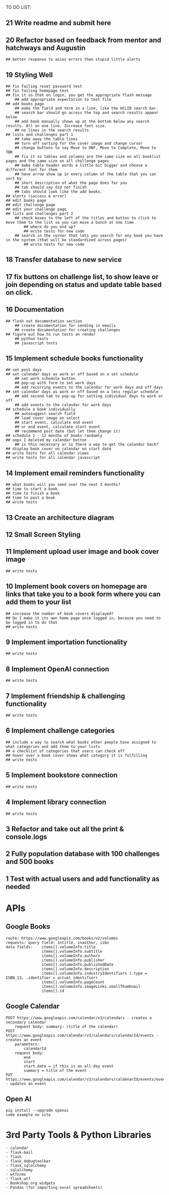 TO DO LIST: 
## 21 Write readme and submit here
## 20 Refactor based on feedback from mentor and hatchways and Augustin
    ## better response to axios errors than stupid little alerts
## 19 Styling Well
    ## fix failing reset password test
    ## fix failing homepage test
    ## fix it so that on login, you get the appropriate flash message
        ## add appropriate expectation to test file
    ## add books page
        ## make the field and term in a line, like the HCLIB search bar. 
        ## search bar should go across the top and search results appear below
        ## add book manually shows up at the bottom below any search results. All on one line. Increase font size. 
        ## no lines in the search results
    ## lists and challenges part 1
        ## take away the table lines
        ## turn off sorting for the cover image and change cursor
        ## change buttons to say Move to DNF, Move to Complete, Move to TBR
        ## fix it so tables and columns are the same size on all booklist pages and the same size on all challenge pages
        ## make table header words a little bit bigger and choose a different font for them
        ## have arrow show up in every column of the table that you can sort by
        ## short description of what the page does for you
        ## tab should say did not finish
        ## tabs should look like the add books.
    ## alerts (success & error)
    ## edit books page
    ## edit challenge page
    ## edit your challenge page
    ## lists and challenges part 2
        ## check boxes to the left of the titles and button to click to move them to the list so you can move a bunch at one time
            ## where do you end up? 
            ## write tests for new code
        ## search in the corner that lets you search for any book you have in the system (that will be standardized across pages)
            ## write tests for new code
## 18 Transfer database to new service
## 17 fix buttons on challenge list, to show leave or join depending on status and update table based on click. 
## 16 Documentation
    ## flesh out documentation section
        ## create documentation for sending in emails
        ## create documentation for creating challenges
    ## figure out how to run tests on render
        ## python tests
        ## javascript tests
## 15 Implement schedule books functionality
    ## set post days 
    ## set calendar days as work or off based on a set schedule
        ## set work schedule button
        ## pop-up with form to set work days
        ## add recurring events to the calendar for work days and off days
    ## set calendar days as work or off based on a less regular schedule
        ## add second tab to pop-up for setting individual days to work or off
        ## add events to the calendar for work days
    ## schedule a book individually
        ## autosuggest search field
        ## load cover image on select
        ## start event, calculate end event
        ## or end event, calculate start event
        ## recommend post date (but let them change it)
    ## schedule 1 - 12 months of books randomly
    ## oops I deleted my calendar button
        ## is this necessary or is there a way to get the calendar back? 
    ## display book cover on calendar on start date
    ## write tests for all calendar views
    ## write tests for all calendar javascript
## 14 Implement email reminders functionality 
    ## what books will you need over the next 3 months?
    ## time to start a book
    ## time to finish a book
    ## time to post a book
    ## write tests
## 13 Create an architecture diagram
## 12 Small Screen Styling
## 11 Implement upload user image and book cover image
    ## write tests
## 10 Implement book covers on homepage are links that take you to a book form where you can add them to your list
    ## increase the number of book covers displayed? 
    ## Do I make it its own home page once logged in, because you need to be logged in to do that
    ## write tests
## 9 Implement importation functionality
    ## write tests
## 8 Implement OpenAI connection 
    ## write tests
## 7 Implement friendship & challenging functionality 
    ## write tests
## 6 Implement challenge categories
    ## include a way to search what books other people have assigned to what categories and add them to your lists
    ## a checklist of categories that users can check off
    ## hover over a book cover shows what category it is fulfilling
    ## write tests
## 5 Implement bookstore connection
    ## write tests
## 4 Implement library connection
    ## write tests
## 3 Refactor and take out all the print & console.logs
## 2 Fully population database with 100 challenges and 500 books
## 1 Test with actual users and add functionality as needed



# APIs

## Google Books
    route: https://www.googleapis.com/books/v2/volumes
    requests: query field: intitle, inauthor, isbn
    data fields:    items[].volumeInfo.title
                    items[].volumeInfo.subtitle
                    items[].volumeInfo.authors
                    items[].volumeInfo.publisher
                    items[].volumeInfo.publishedDate
                    items[].volumeInfo.description
                    items[].volumeInfo.industryIdentifiers (.type = ISBN_13, .identifier = actual identifier)
                    items[].volumeInfo.pageCount
                    items[].volumeInfo.imageLinks.smallThumbnail
                    items[].id

## Google Calendar
    POST https://www.googleapis.com/calendar/v3/calendars - creates a secondary calendar
        request body: summary: (title of the calendar)
    POST https://www.googleapis.com/calendar/v3/calendars/calendarId/events - creates an event
        parameters: 
            calendarId
        request body: 
            end
            start
            start.date = if this is an all-day event
            summary = title of the event
    PUT https://www.googleapis.com/calendar/v3/calendars/caldenarId/events/eventId - updates an event

## Open AI
    pip install --upgrade openai
    code example on site

# 3rd Party Tools & Python Libraries
    - calendar
    - flask-mail
    - flask
    - flask_debugtoolbar
    - flask_sqlalchemy
    - sqlalchemy
    - wtforms
    - flask_wtf
    - Bookshop.org widgets
    - Pandas (for importing excel spreadsheets)

